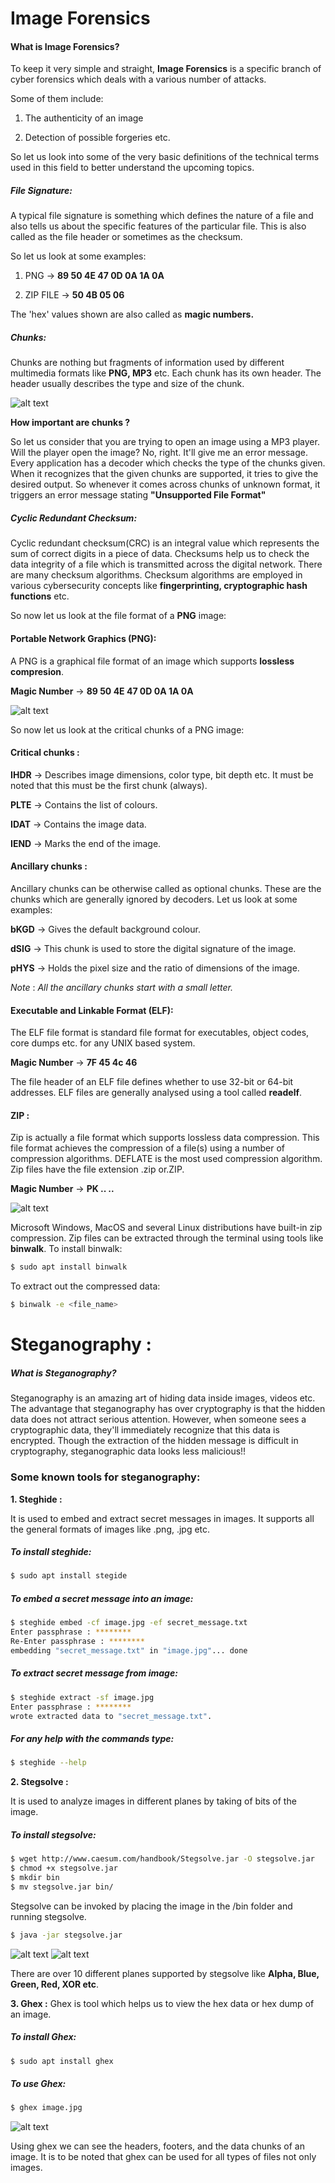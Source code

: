 # __Image Forensics__

#### What is Image Forensics?

To keep it very simple and straight, **Image Forensics** is a specific branch of cyber forensics which deals with a various number of attacks.

Some of them include:

1. The authenticity of an image

2. Detection of possible forgeries etc.

So let us look into some of the very basic definitions of the technical terms used in this field to better understand the upcoming topics.

##### **File Signature**:

A typical file signature is something which defines the nature of a file and also tells us about the specific features of the particular file. This is also called as the file header or sometimes as the checksum.

So let us look at some examples:

1. PNG -> **89 50 4E 47 0D 0A 1A 0A**

2. ZIP FILE -> **50 4B 05 06**

The 'hex' values shown are also called as **magic numbers.**

##### **Chunks**:

Chunks are nothing but fragments of information used by different multimedia formats like **PNG, MP3** etc.
Each chunk has its own header. The header usually describes the type and size of the chunk.

![alt text](https://github.com/stuxnet999/Image-Forensics/blob/master/Chunk_example.png "Chunk example")

**How important are chunks ?**

So let us consider that you are trying to open an image using a MP3 player.
Will the player open the image? No, right.
It'll give me an error message. Every application has a decoder which checks the type of the chunks given. When it recognizes that the given chunks are supported, it tries to give the desired output. So whenever it comes across chunks of unknown format, it triggers an error message stating **"Unsupported File Format"**

##### **Cyclic Redundant Checksum**:

Cyclic redundant checksum(CRC) is an integral value which represents the sum of correct digits in a piece of data.
Checksums help us to check the data integrity of a file which is transmitted across the digital network.
There are many checksum algorithms. Checksum algorithms are employed in various cybersecurity concepts like **fingerprinting, cryptographic hash functions** etc. 

So now let us look at the file format of a **PNG** image:

#### Portable Network Graphics (PNG):

A PNG is a graphical file format of an image which supports **lossless compresion**.

**Magic Number** -> **89 50 4E 47 0D 0A 1A 0A**

![alt text](https://github.com/stuxnet999/Image-Forensics/blob/master/PNG_File-Header.png "PNG File Header")

So now let us look at the critical chunks of a PNG image:

#### **Critical chunks** :

**IHDR** -> Describes image dimensions, color type, bit depth etc. It must be noted that this must be the first chunk (always).

**PLTE** -> Contains the list of colours.

**IDAT** -> Contains the image data.

**IEND** -> Marks the end of the image.

#### **Ancillary chunks** :
Ancillary chunks can be otherwise called as optional chunks. These are the chunks which are generally ignored by decoders.
Let us look at some examples:

**bKGD** -> Gives the default background colour.

**dSIG** -> This chunk is used to store the digital signature of the image.

**pHYS** -> Holds the pixel size and the ratio of dimensions of the image.

*_Note_* : *_All the ancillary chunks start with a small letter._*

#### Executable and Linkable Format (ELF):
The ELF file format is standard file format for executables, object codes, core dumps etc. for any UNIX based system.

**Magic Number** -> **7F 45 4c 46**

The file header of an ELF file defines whether to use 32-bit or 64-bit addresses.
ELF files are generally analysed using a tool called **readelf**.

#### ZIP :
Zip is actually a file format which supports lossless data compression. This file format achieves the compression of a file(s) using a number of compression algorithms.
DEFLATE is the most used compression algorithm. Zip files have the file extension .zip or.ZIP.

 **Magic Number** -> **PK .. ..**
 
![alt text](https://github.com/stuxnet999/Image-Forensics/blob/master/zip.png "ZIP FILE HEADER")

Microsoft Windows, MacOS and several Linux distributions have built-in zip compression.
Zip files can be extracted through the terminal using tools like **binwalk**.
To install binwalk:
```bash
$ sudo apt install binwalk
```
To extract out the compressed data:
``` bash 
$ binwalk -e <file_name>
```
# Steganography :

##### What is Steganography?
Steganography is an amazing art of hiding data inside images, videos etc. 
The advantage that steganography has over cryptography is that the hidden data does not attract serious attention. However, when someone sees a cryptographic data, they'll immediately recognize that this data is encrypted. Though the extraction of the hidden message is difficult in cryptography, steganographic data looks less malicious!!

### Some known tools for steganography:

**1. Steghide :**

It is used to embed and extract secret messages in images. It supports all the general formats of images like .png, .jpg etc.
##### To install steghide:
```bash
$ sudo apt install stegide
```
##### To embed a secret message into an image:
```bash
$ steghide embed -cf image.jpg -ef secret_message.txt
Enter passphrase : ********
Re-Enter passphrase : ********
embedding "secret_message.txt" in "image.jpg"... done
```
##### To extract secret message from image:
```bash 
$ steghide extract -sf image.jpg
Enter passphrase : ********
wrote extracted data to "secret_message.txt".
```
##### For any help with the commands type:
```bash
$ steghide --help
```
**2. Stegsolve :**

It is used to analyze images in different planes by taking of bits of the image.
##### To install stegsolve:
```bash
$ wget http://www.caesum.com/handbook/Stegsolve.jar -O stegsolve.jar
$ chmod +x stegsolve.jar
$ mkdir bin
$ mv stegsolve.jar bin/
```
Stegsolve can be invoked by placing the image in the /bin folder and running stegsolve. 
```bash
$ java -jar stegsolve.jar
```
![alt text](https://github.com/stuxnet999/Image-Forensics/blob/master/stegsolve-blue.png "The Blue Plane")
![alt text](https://github.com/stuxnet999/Image-Forensics/blob/master/stegsolve-green.png "Green Plane")

There are over 10 different planes supported by stegsolve like **Alpha, Blue, Green, Red, XOR etc**.

**3. Ghex :**
Ghex is tool which helps us to view the hex data or hex dump of an image.
##### To install Ghex:
```bash
$ sudo apt install ghex
```
##### To use Ghex:
```bash
$ ghex image.jpg
```
![alt text](https://github.com/stuxnet999/Image-Forensics/blob/master/ghex.png "Ghex")

Using ghex we can see the headers, footers, and the data chunks of an image.
It is to be noted that ghex can be used for all types of files not only images.
